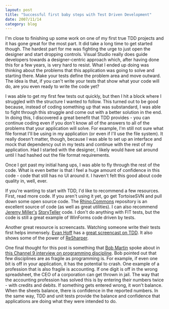 ```yaml
---
layout: post
title: "Successful first baby steps with Test Driven Development"
date: 2007/11/14
category: blog
---
```


I'm close to finishing up some work on one of my first true TDD projects and it has gone great for the most part. It did take a long time to get started though. The hardest part for me was fighting the urge to just open the designer and start dropping controls. Visual Studio really does guide developers towards a designer-centric approach which, after having done this for a few years, is very hard to resist. What I ended up doing was thinking about the problems that this application was going to solve and starting there. Make your tests define the problem area and move outward. The idea is that, if you can't write your tests that show what your code will do, are you even ready to write the code yet? 

I was able to get my first few tests out quickly, but then I hit a block where I struggled with the structure I wanted to follow. This turned out to be good because, instead of coding something up that was substandard, I was able to fight through this struggle and come out with a better solution in the end. In doing this, I discovered a great benefit that TDD provides - you can continue coding even if you don't know all of the answers to all of the problems that your application will solve. For example, I'm still not sure what file format I'll be using in my application (or even if I'll use the file system). It really doesn't matter, though, because I was able to set up an interface and mock that dependency out in my tests and continue with the rest of my application. Had I started with the designer, I likely would have sat around until I had hashed out the file format requirements. 

Once I got past my initial hang ups, I was able to fly through the rest of the code. What is even better is that I feel a huge amount of confidence in this code - code that still has no UI around it. I haven't felt this good about code quality in, well, ever. 

If you're wanting to start with TDD, I'd like to recommend a few resources. First, read more code. If you aren't using it yet, go get TortoiseSVN and pull down some open source code. The [Rhino.Commons](http://www.ayende.com/wiki/Rhino%20Commons.ashx) repository is an excellent source of code (as well as great utilities). I can also recommend [Jeremy Miller's](http://codebetter.com/blogs/jeremy.miller/) [StoryTeller](http://storyteller.tigris.org) code. I don't do anything with FIT tests, but the code is still a great example of WinForms code driven by tests. 

Another great resource is screencasts. Watching someone write their tests first helps immensely. [Evan Hoff](http://www.lostechies.com/blogs/evan_hoff/) has a [great screencast on TDD](http://www.evanhoff.com/archive/2007/10/17/56.aspx). It also shows some of the power of [ReSharper](http://www.jetbrains.com/resharper/). 

One final thought for this post is something that [Bob Martin](http://objectmentor.com/omTeam/martin_r.html) spoke about in [this Channel 9 interview on programming discipline](http://channel9.msdn.com/ShowPost.aspx?PostID=348373#348373). Bob pointed out that few disciplines are as fragile as programming is. For example, if even one bit is off in your application, it has the potential to crash. One example of a profession that is also fragile is accounting. If one digit is off in the wrong spreadsheet, the CEO of a corporation can get thrown in jail. The way that the accounting profession has solved this is by entering their numbers twice - with credits and debits. If something gets entered wrong, it won't balance. When the sheets balance, there is confidence in the reported numbers. In the same way, TDD and unit tests provide the balance and confidence that applications are doing what they were intended to do.


